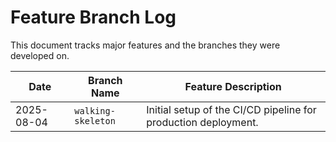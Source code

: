 # Feature Branch Log

This document tracks major features and the branches they were developed on.

| Date       | Branch Name        | Feature Description                                       |
|------------|--------------------|-----------------------------------------------------------|
| 2025-08-04 | `walking-skeleton` | Initial setup of the CI/CD pipeline for production deployment. |
